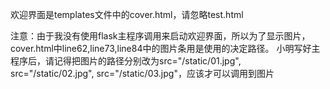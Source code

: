欢迎界面是templates文件中的cover.html，请忽略test.html

注意：由于我没有使用flask主程序调用来启动欢迎界面，所以为了显示图片，cover.html中line62,line73,line84中的图片条用是使用的决定路径。
小明写好主程序后，请记得把图片的路径分别改为src="/static/01.jpg", src="/static/02.jpg", src="/static/03.jpg"，应该才可以调用到图片
